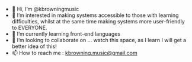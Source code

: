- 👋 Hi, I’m @kbrowningmusic
- 👀 I’m interested in making systems accessible to those with learning difficulties, whilst at the same time making systems more user-friendly to EVERYONE.
- 🌱 I’m currently learning front-end languages
- 💞️ I’m looking to collaborate on ... watch this space, as I learn I will get a better idea of this!
- 📫 How to reach me : kbrowning.music@gmail.com

<!---
kbrowningmusic/kbrowningmusic is a ✨ special ✨ repository because its `README.md` (this file) appears on your GitHub profile.
You can click the Preview link to take a look at your changes.
--->
